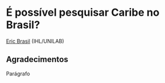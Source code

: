 # É possível pesquisar Caribe no Brasil?

[Eric Brasil](https://linktr.ee/ericbrasil) (IHL/UNILAB)

## Agradecimentos 

Parágrafo

